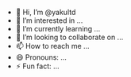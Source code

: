 - 👋 Hi, I’m @yakultd
- 👀 I’m interested in ...
- 🌱 I’m currently learning ...
- 💞️ I’m looking to collaborate on ...
- 📫 How to reach me ...
- 😄 Pronouns: ...
- ⚡ Fun fact: ...

<!---
yakultd/yakultd is a ✨ special ✨ repository because its `README.md` (this file) appears on your GitHub profile.
You can click the Preview link to take a look at your changes.
--->
